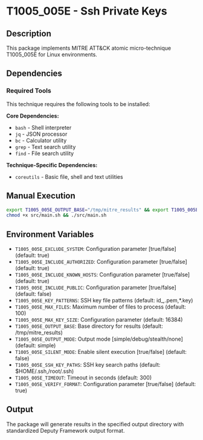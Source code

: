 # T1005_005E - Ssh Private Keys

## Description
This package implements MITRE ATT&CK atomic micro-technique T1005_005E for Linux environments.

## Dependencies

### Required Tools
This technique requires the following tools to be installed:

**Core Dependencies:**
- `bash` - Shell interpreter
- `jq` - JSON processor  
- `bc` - Calculator utility
- `grep` - Text search utility
- `find` - File search utility

**Technique-Specific Dependencies:**
- `coreutils` - Basic file, shell and text utilities

## Manual Execution
```bash
export T1005_005E_OUTPUT_BASE="/tmp/mitre_results" && export T1005_005E_SILENT_MODE=false
chmod +x src/main.sh && ./src/main.sh
```

## Environment Variables
- `T1005_005E_EXCLUDE_SYSTEM`: Configuration parameter [true/false] (default: true)
- `T1005_005E_INCLUDE_AUTHORIZED`: Configuration parameter [true/false] (default: true)
- `T1005_005E_INCLUDE_KNOWN_HOSTS`: Configuration parameter [true/false] (default: true)
- `T1005_005E_INCLUDE_PUBLIC`: Configuration parameter [true/false] (default: false)
- `T1005_005E_KEY_PATTERNS`: SSH key file patterns (default: id_*,*.pem,*.key)
- `T1005_005E_MAX_FILES`: Maximum number of files to process (default: 100)
- `T1005_005E_MAX_KEY_SIZE`: Configuration parameter (default: 16384)
- `T1005_005E_OUTPUT_BASE`: Base directory for results (default: /tmp/mitre_results)
- `T1005_005E_OUTPUT_MODE`: Output mode [simple/debug/stealth/none] (default: simple)
- `T1005_005E_SILENT_MODE`: Enable silent execution [true/false] (default: false)
- `T1005_005E_SSH_KEY_PATHS`: SSH key search paths (default: $HOME/.ssh,/root/.ssh)
- `T1005_005E_TIMEOUT`: Timeout in seconds (default: 300)
- `T1005_005E_VERIFY_FORMAT`: Configuration parameter [true/false] (default: true)

## Output
The package will generate results in the specified output directory with standardized Deputy Framework output format.
